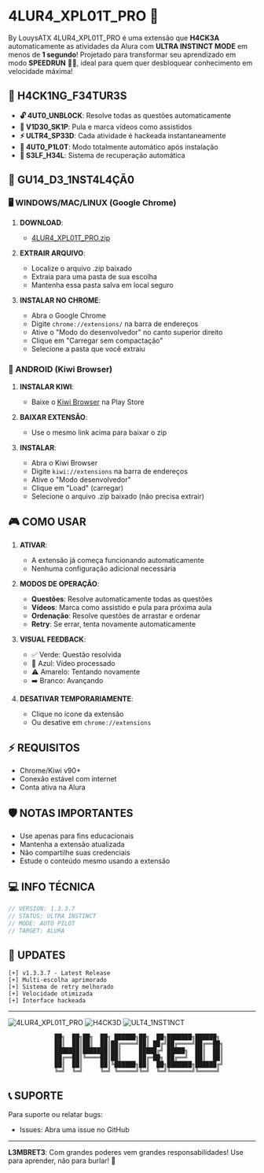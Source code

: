 # 4LUR4_XPL01T_PRO 🔰


By LouysATX
4LUR4_XPL01T_PRO é uma extensão que **H4CK3A** automaticamente as atividades da Alura com **ULTRA INSTINCT MODE** em menos de **1 segundo**! Projetado para transformar seu aprendizado em modo **SPEEDRUN** 🏃‍♂️, ideal para quem quer desbloquear conhecimento em velocidade máxima!

## 🎯 H4CK1NG_F34TUR3S
- **🔓 4UT0_UNBL0CK**: Resolve todas as questões automaticamente
- **🎥 V1D30_SK1P**: Pula e marca vídeos como assistidos 
- **⚡ ULTR4_SP33D**: Cada atividade é hackeada instantaneamente
- **🤖 4UT0_P1L0T**: Modo totalmente automático após instalação
- **🔄 S3LF_H34L**: Sistema de recuperação automática

## 💉 GU14_D3_1NST4L4ÇÃ0

### 🖥️ WINDOWS/MAC/LINUX (Google Chrome)
1. **DOWNLOAD**:
   - [4LUR4_XPL01T_PRO.zip](https://github.com/Louyslnx/Aluraxploit/raw/refs/heads/main/Aluraxploit.zip)

2. **EXTRAIR ARQUIVO**:
   - Localize o arquivo .zip baixado
   - Extraia para uma pasta de sua escolha
   - Mantenha essa pasta salva em local seguro

3. **INSTALAR NO CHROME**:
   - Abra o Google Chrome
   - Digite `chrome://extensions/` na barra de endereços
   - Ative o "Modo do desenvolvedor" no canto superior direito
   - Clique em "Carregar sem compactação"
   - Selecione a pasta que você extraiu

### 📱 ANDROID (Kiwi Browser)
1. **INSTALAR KIWI**:
   - Baixe o [Kiwi Browser](https://play.google.com/store/apps/details?id=com.kiwibrowser.browser) na Play Store

2. **BAIXAR EXTENSÃO**:
   - Use o mesmo link acima para baixar o zip

3. **INSTALAR**:
   - Abra o Kiwi Browser
   - Digite `kiwi://extensions` na barra de endereços
   - Ative o "Modo desenvolvedor"
   - Clique em "Load" (carregar)
   - Selecione o arquivo .zip baixado (não precisa extrair)

## 🎮 COMO USAR

1. **ATIVAR**:
   - A extensão já começa funcionando automaticamente
   - Nenhuma configuração adicional necessária

2. **MODOS DE OPERAÇÃO**:
   - **Questões**: Resolve automaticamente todas as questões
   - **Vídeos**: Marca como assistido e pula para próxima aula
   - **Ordenação**: Resolve questões de arrastar e ordenar
   - **Retry**: Se errar, tenta novamente automaticamente

3. **VISUAL FEEDBACK**:
   - ✅ Verde: Questão resolvida
   - 🎥 Azul: Vídeo processado
   - ⚠️ Amarelo: Tentando novamente
   - ➡️ Branco: Avançando

4. **DESATIVAR TEMPORARIAMENTE**:
   - Clique no ícone da extensão
   - Ou desative em `chrome://extensions`

## ⚡ REQUISITOS
- Chrome/Kiwi v90+
- Conexão estável com internet
- Conta ativa na Alura

## 🛡️ NOTAS IMPORTANTES
- Use apenas para fins educacionais
- Mantenha a extensão atualizada
- Não compartilhe suas credenciais
- Estude o conteúdo mesmo usando a extensão

## 💻 INFO TÉCNICA
```js
// VERSION: 1.3.3.7
// STATUS: ULTRA INSTINCT
// MODE: AUTO PILOT
// TARGET: ALURA
```

## 🔄 UPDATES
```
[+] v1.3.3.7 - Latest Release
[+] Multi-escolha aprimorado
[+] Sistema de retry melhorado
[+] Velocidade otimizada
[+] Interface hackeada
```

---
![4LUR4_XPL01T_PRO](https://img.shields.io/badge/4LUR4-XPL01T-red) ![H4CK3D](https://img.shields.io/badge/STATUS-H4CK3D-green) ![ULT4_1NST1NCT](https://img.shields.io/badge/MODE-ULTRA_INSTINCT-blue)

<div align="center">

```ascii
    ██╗  ██╗██╗  ██╗ ██████╗██╗  ██╗███████╗██████╗ 
    ██║  ██║██║  ██║██╔════╝██║ ██╔╝██╔════╝██╔══██╗
    ███████║███████║██║     █████╔╝ █████╗  ██║  ██║
    ██╔══██║╚════██║██║     ██╔═██╗ ██╔══╝  ██║  ██║
    ██║  ██║     ██║╚██████╗██║  ██╗███████╗██████╔╝
    ╚═╝  ╚═╝     ╚═╝ ╚═════╝╚═╝  ╚═╝╚══════╝╚═════╝ 
```

</div>

## 📞 SUPORTE
Para suporte ou relatar bugs:
- Issues: Abra uma issue no GitHub

---

**L3MBRET3**: Com grandes poderes vem grandes responsabilidades! Use para aprender, não para burlar! 🧠
